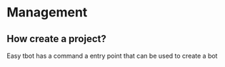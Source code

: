 # Management

## How create a project?

Easy tbot has a command a entry point that can be used to create a bot

